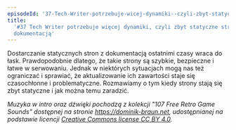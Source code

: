 ```yaml
---
episodeId: '37-Tech-Writer-potrzebuje-wicej-dynamiki--czyli-zbyt-statyczne-strony-z-dokumentacj-e1b4hht'
title:
  '#37 Tech Writer potrzebuje więcej dynamiki, czyli zbyt statyczne strony z
  dokumentacją'
---
```


Dostarczanie statycznych stron z dokumentacją ostatnimi czasy wraca do łask.
Prawdopodobnie dlatego, że takie strony są szybkie, bezpieczne i łatwe w
serwowaniu. Jednak w niektórych sytuacjach mogą nas też ograniczać i sprawiać,
że aktualizowanie ich zawartości staje się czasochłonne i problematyczne.
Rozmawiamy o tym kiedy strony stają się zbyt statyczne i jak można temu
zaradzić.

_Muzyka w intro oraz dźwięki pochodzą z kolekcji "107 Free Retro Game Sounds"
dostępnej na stronie <https://dominik-braun.net>, udostępnianej na podstawie
licencji
[Creative Commons license CC BY 4.0](https://creativecommons.org/licenses/by/4.0/)._
